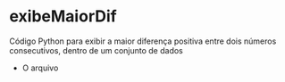 # exibeMaiorDif

Código Python para exibir a maior diferença positiva entre dois números consecutivos, dentro de um conjunto de dados

- O arquivo 
